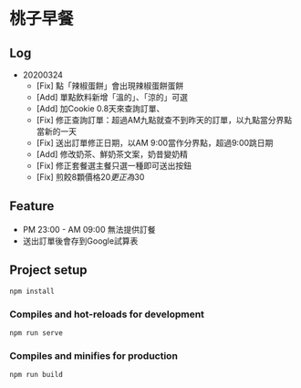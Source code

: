# 桃子早餐

## Log
- 20200324 
  - [Fix] 點「辣椒蛋餅」會出現辣椒蛋餅蛋餅
  - [Add] 單點飲料新增「溫的」、「涼的」可選
  - [Add] 加Cookie 0.8天來查詢訂單、
  - [Fix] 修正查詢訂單：超過AM九點就查不到昨天的訂單，以九點當分界點當新的一天
  - [Fix] 送出訂單修正日期，以AM 9:00當作分界點，超過9:00跳日期
  - [Add] 修改奶茶、鮮奶茶文案，奶昔變奶精
  - [Fix] 修正套餐選主餐只選一種即可送出按鈕
  - [Fix] 煎餃8顆價格20$更正為30$
## Feature
- PM 23:00 - AM 09:00 無法提供訂餐
- 送出訂單後會存到Google試算表





## Project setup
```
npm install
```

### Compiles and hot-reloads for development
```
npm run serve
```

### Compiles and minifies for production
```
npm run build
```
